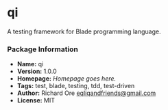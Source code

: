 # qi

A testing framework for Blade programming language.

### Package Information

- **Name:** qi
- **Version:** 1.0.0
- **Homepage:** _Homepage goes here._
- **Tags:** test, blade, testing, tdd, test-driven
- **Author:** Richard Ore <eqliqandfriends@gmail.com>
- **License:** MIT

